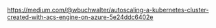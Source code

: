 https://medium.com/@wbuchwalter/autoscaling-a-kubernetes-cluster-created-with-acs-engine-on-azure-5e24ddc6402e
